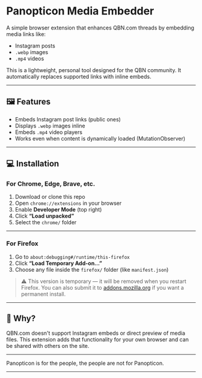 # Panopticon Media Embedder

A simple browser extension that enhances QBN.com threads by embedding media links like:
- Instagram posts
- `.webp` images
- `.mp4` videos

This is a lightweight, personal tool designed for the QBN community. It automatically replaces supported links with inline embeds.

---

## 🖼 Features

- Embeds Instagram post links (public ones)
- Displays `.webp` images inline
- Embeds `.mp4` video players
- Works even when content is dynamically loaded (MutationObserver)

---

## 💻 Installation

### For Chrome, Edge, Brave, etc.

1. Download or clone this repo
2. Open `chrome://extensions` in your browser
3. Enable **Developer Mode** (top right)
4. Click **“Load unpacked”**
5. Select the `chrome/` folder

---

### For Firefox

1. Go to `about:debugging#/runtime/this-firefox`
2. Click **“Load Temporary Add-on…”**
3. Choose any file inside the `firefox/` folder (like `manifest.json`)

> ⚠️ This version is temporary — it will be removed when you restart Firefox.
> You can also submit it to [addons.mozilla.org](https://addons.mozilla.org) if you want a permanent install.

---

## 🧠 Why?

QBN.com doesn't support Instagram embeds or direct preview of media files. This extension adds that functionality for your own browser and can be shared with others on the site.

---

Panopticon is for the people, the people are not for Panopticon.

---